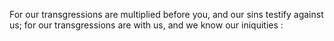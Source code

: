 For our transgressions are multiplied before you, and our sins testify against us; for our transgressions are with us, and we know our iniquities :
